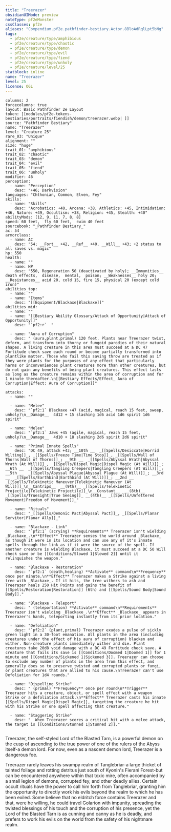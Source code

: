 ```yaml
---
title: "Treerazer"
obsidianUIMode: preview
noteType: pf2eMonster
cssClasses: pf2e
aliases: "Compendium.pf2e.pathfinder-bestiary.Actor.8BloAdRqlLpt5bNg" 
tags:
  - pf2e/creature/type/amphibious
  - pf2e/creature/type/chaotic
  - pf2e/creature/type/demon
  - pf2e/creature/type/evil
  - pf2e/creature/type/fiend
  - pf2e/creature/type/unholy
  - pf2e/creature/level/25
statblock: inline
name: "Treerazer"
level: 25
license: OGL
---
```


```statblock
columns: 2
forcecolumns: true
layout: Basic Pathfinder 2e Layout
token: [[modules/pf2e-tokens-bestiaries/portraits/fiendish/demon/treerazer.webp| ]]
source: "Pathfinder Bestiary"
name: "Treerazer"
level: "Creature 25"
rare_03: "Unique"
alignment: ""
size: "huge"
trait_01: "amphibious"
trait_02: "chaotic"
trait_03: "demon"
trait_04: "evil"
trait_05: "fiend"
trait_06: "unholy"
modifier: 46
perception:
  - name: "Perception"
    desc: "+46; Darkvision"
languages: "Chthonian, Common, Elven, Fey"
skills:
  - name: "Skills"
    desc: "Acrobatics: +40, Arcana: +38, Athletics: +45, Intimidation: +46, Nature: +49, Occultism: +38, Religion: +45, Stealth: +40"
abilityMods: [12, 9, 11, 7, 8, 8]
speed: 60 feet,  fly 60 feet,  swim 40 feet
sourcebook: "_Pathfinder Bestiary_"
ac: 54
armorclass:
  - name: AC
    desc: "54; __Fort__ +42, __Ref__ +40, __Will__ +43; +2 status to all saves vs. magic"
hp: 550
health:
  - name: ""
  - name: HP
    desc: "550, Regeneration 50 (deactivated by holy); __Immunities__  death effects,  disease,  mental,  poison; __Weaknesses__ holy 20; __Resistances__ acid 20, cold 15, fire 15, physical 20 (except cold iron)"
abilities_top:
  - name: ""
  - name: "Items"
    desc: "[[Equipment/Blackaxe|Blackaxe]]"
abilities_mid:
  - name: ""
  - name: "[[Bestiary Ability Glossary/Attack of Opportunity|Attack of Opportunity]]"
    desc: "`pf2:r`  "

  - name: "Aura of Corruption"
    desc: " (aura,plant,primal) 120 feet. Plants near Treerazer twist, deform, and transform into thorny or fungoid parodies of their natural shapes. A living creature in this area must succeed at a DC 47 Fortitude check save each round or become partially transformed into plantlike matter. Those who fail this saving throw are treated as if they were plants for the purposes of any effect that particularly harms or inconveniences plant creatures more than other creatures, but do not gain any benefits of being plant creatures. This effect lasts as long as the creature remains within the area of corruption and for 1 minute thereafter.\n[[Bestiary Effects/Effect_ Aura of Corruption|Effect: Aura of Corruption]]"

attacks:
  - name: ""

  - name: "Melee"
    desc: "`pf2:1` Blackaxe +47 (acid, magical, reach 15 feet, sweep, unholy)\n__Damage__  4d12 + 15 slashing 1d6 acid 1d6 spirit 1d6 spirit"

  - name: "Melee"
    desc: "`pf2:1` Jaws +45 (agile, magical, reach 15 feet, unholy)\n__Damage__  4d10 + 18 slashing 2d6 spirit 2d6 spirit"

  - name: "Primal Innate Spells"
    desc: "DC 49, attack +43; __10th __  _[[Spells/Desiccate|Horrid Wilting]]_, _[[Spells/Freeze Time|Time Stop]]_, _[[Spells/Wall of Thorns|Wall of Thorns]]_; __9th __  _[[Spells/Abyssal Wrath|Abyssal Wrath (At Will)]]_, _[[Spells/Dispel Magic|Dispel Magic (At Will)]]_; __6th __  _[[Spells/Tangling Creepers|Tangling Creepers (At Will)]]_; __5th __  _[[Spells/Abyssal Plague|Abyssal Plague (At Will)]]_; __3rd __  _[[Spells/Earthbind|Earthbind (At Will)]]_; __2nd __  _[[Spells/Telekinetic Maneuver|Telekinetic Maneuver (At Will)]]_\n__Cantrips__  __(9th)__ _[[Spells/Telekinetic Projectile|Telekinetic Projectile]]_\n__Constant__  __(8th)__ _[[Spells/Truesight|True Seeing]]_ __(4th)__ _[[Spells/Unfettered Movement|Freedom of Movement]]_"

  - name: "Rituals"
    desc: "_[[Spells/Demonic Pact|Abyssal Pact]]_, _[[Spells/Planar Servitor|Planar Ally]]_"

  - name: "Blackaxe - Link"
    desc: "`pf2:1` (scrying) **Requirements** Treerazer isn't wielding _Blackaxe_.\n**Effect** Treerazer senses the world around _Blackaxe_ as though it were in its location and can use any of it's innate spells through the link as if it were the source of the spell. If another creature is wielding Blackaxe, it must succeed at a DC 50 Will check save or be [[Conditions/Slowed 1|Slowed 2]] until it relinquishes the weapon."

  - name: "Blackaxe - Restoration"
    desc: "`pf2:1` (death,healing) **Activate** command\n**Frequency** once per minute.\n**Effect** Treerazer makes a Strike against a living tree with _Blackaxe_. If it hits, the tree withers to ash and Treerazer heals 250 Hit Points and gains the benefit of [[Spells/Restoration|Restoration]] (6th) and [[Spells/Sound Body|Sound Body]]."

  - name: "Blackaxe - Teleport"
    desc: " (teleportation) **Activate** command\n**Requirements** Treerazer isn't wielding _Blackaxe_.\n**Effect** _Blackaxe_ appears in Treerazer's hands, teleporting instantly from its prior location."

  - name: "Defoliation"
    desc: "`pf2:2` (plant,primal) Treerazer exudes a pulse of sickly green light in a 30-foot emanation. All plants in the area (including creatures under the effect of his aura of corruption) blacken and wither. Non-creature plants immediately wither and die. Plant creatures take 20d8 void damage with a DC 49 Fortitude check save. A creature that fails its save is [[Conditions/Doomed 1|Doomed 1]] for 1 minute and [[Conditions/Sickened 1|Sickened 3]]. Treerazer can choose to exclude any number of plants in the area from this effect, and generally does so to preserve twisted and corrupted plants or fungi, or plant creatures that are allied to his cause.\nTreerazer can't use Defoliation for 1d4 rounds."

  - name: "Dispelling Strike"
    desc: " (primal) **Frequency** once per round\n**Trigger** Treerazer hits a creature, object, or spell effect with a weapon Strike or a defoliation attack.\n**Effect** Treerazer casts his innate [[Spells/Dispel Magic|Dispel Magic]], targeting the creature he hit with his Strike or one spell affecting that creature."

  - name: "Staggering Strike"
    desc: "  When Treerazer scores a critical hit with a melee attack, the target is [[Conditions/Stunned 1|Stunned 2]]."
 
```



Treerazer, the self-styled Lord of the Blasted Tarn, is a powerful demon on the cusp of ascending to the true power of one of the rulers of the Abyss itself-a demon lord. For now, even as a nascent demon lord, Treerazer is a dangerous foe.

Treerazer rarely leaves his swampy realm of Tanglebriar-a large thicket of tainted foliage and rotting detritus just south of Kyonin's Fierani Forest-but can be encountered anywhere within that toxic mire, often accompanied by a small legion of demons, corrupted fey, and other deadly allies. Certain occult rituals have the power to call him forth from Tanglebriar, granting him the opportunity to directly work his evils beyond the realm to which he has been exiled. Some believe that no eldritch force contains Treerazer and that, were he willing, he could travel Golarion with impunity, spreading the twisted blessings of his touch and the corruption of his presence, yet the Lord of the Blasted Tarn is as cunning and canny as he is deadly, and prefers to work his evils on the world from the safety of his nightmare realm.
